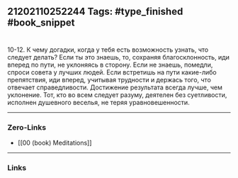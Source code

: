 21202110252244
Tags: #type_finished #book_snippet 
---
# 

 10-12. К чему догадки, когда у тебя есть возможность узнать, что следует делать? Если ты это знаешь, то, сохраняя благосклонность, иди вперед по пути, не уклоняясь в сторону. Если не знаешь, помедли, спроси совета у лучших людей. Если встретишь на пути какие-либо препятствия, иди вперед, учитывая трудности и держась того, что отвечает справедливости. Достижение результата всегда лучше, чем уклонение. Тот, кто во всем следует разуму, деятелен без суетливости, исполнен душевного веселья, не теряя уравновешенности. 

---
### Zero-Links
 - [[00 (book) Meditations]]
---
### Links
